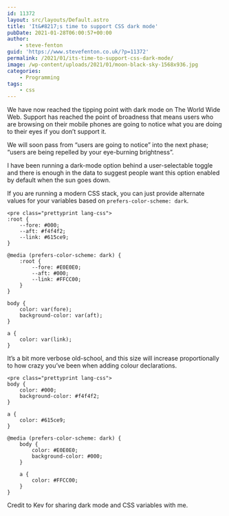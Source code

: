 ```yaml
---
id: 11372
layout: src/layouts/Default.astro
title: 'It&#8217;s time to support CSS dark mode'
pubDate: 2021-01-28T06:00:57+00:00
author:
    - steve-fenton
guid: 'https://www.stevefenton.co.uk/?p=11372'
permalink: /2021/01/its-time-to-support-css-dark-mode/
image: /wp-content/uploads/2021/01/moon-black-sky-1568x936.jpg
categories:
    - Programming
tags:
    - css
---
```


We have now reached the tipping point with dark mode on The World Wide Web. Support has reached the point of broadness that means users who are browsing on their mobile phones are going to notice what you are doing to their eyes if you don’t support it.

We will soon pass from “users are going to notice” into the next phase; “users are being repelled by your eye-burning brightness”.

I have been running a dark-mode option behind a user-selectable toggle and there is enough in the data to suggest people want this option enabled by default when the sun goes down.

If you are running a modern CSS stack, you can just provide alternate values for your variables based on `prefers-color-scheme: dark`.

```
<pre class="prettyprint lang-css">
:root {
    --fore: #000;
    --aft: #f4f4f2;
    --link: #615ce9;
}

@media (prefers-color-scheme: dark) {
    :root {
        --fore: #E0E0E0;
        --aft: #000;
        --link: #FFCC00;
    }
}

body {
    color: var(fore);
    background-color: var(aft);
}

a {
    color: var(link);
}
```

It’s a bit more verbose old-school, and this size will increase proportionally to how crazy you’ve been when adding colour declarations.

```
<pre class="prettyprint lang-css">
body {
    color: #000;
    background-color: #f4f4f2;
}

a {
    color: #615ce9;
}

@media (prefers-color-scheme: dark) {
    body {
        color: #E0E0E0;
        background-color: #000;
    }

    a {
        color: #FFCC00;
    }
}
```

Credit to Kev for sharing dark mode and CSS variables with me.